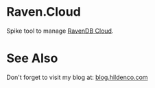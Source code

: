 # Raven.Cloud
Spike tool to manage [RavenDB Cloud](https://cloud.ravendb.net/).

# See Also
Don't forget to visit my blog at: [blog.hildenco.com](https://blog.hildenco.com)

